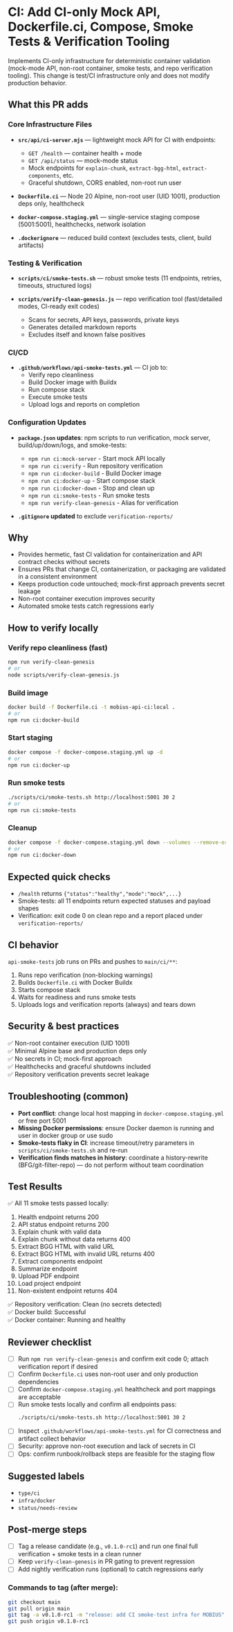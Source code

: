 # CI: Add CI-only Mock API, Dockerfile.ci, Compose, Smoke Tests & Verification Tooling

Implements CI-only infrastructure for deterministic container validation (mock-mode API, non-root container, smoke tests, and repo verification tooling). This change is test/CI infrastructure only and does not modify production behavior.

## What this PR adds

### Core Infrastructure Files

- **`src/api/ci-server.mjs`** — lightweight mock API for CI with endpoints:
  - `GET /health` — container health + mode
  - `GET /api/status` — mock-mode status
  - Mock endpoints for `explain-chunk`, `extract-bgg-html`, `extract-components`, etc.
  - Graceful shutdown, CORS enabled, non-root run user

- **`Dockerfile.ci`** — Node 20 Alpine, non-root user (UID 1001), production deps only, healthcheck

- **`docker-compose.staging.yml`** — single-service staging compose (5001:5001), healthchecks, network isolation

- **`.dockerignore`** — reduced build context (excludes tests, client, build artifacts)

### Testing & Verification

- **`scripts/ci/smoke-tests.sh`** — robust smoke tests (11 endpoints, retries, timeouts, structured logs)

- **`scripts/verify-clean-genesis.js`** — repo verification tool (fast/detailed modes, CI-ready exit codes)
  - Scans for secrets, API keys, passwords, private keys
  - Generates detailed markdown reports
  - Excludes itself and known false positives

### CI/CD

- **`.github/workflows/api-smoke-tests.yml`** — CI job to:
  - Verify repo cleanliness
  - Build Docker image with Buildx
  - Run compose stack
  - Execute smoke tests
  - Upload logs and reports on completion

### Configuration Updates

- **`package.json` updates**: npm scripts to run verification, mock server, build/up/down/logs, and smoke-tests:
  - `npm run ci:mock-server` - Start mock API locally
  - `npm run ci:verify` - Run repository verification
  - `npm run ci:docker-build` - Build Docker image
  - `npm run ci:docker-up` - Start compose stack
  - `npm run ci:docker-down` - Stop and clean up
  - `npm run ci:smoke-tests` - Run smoke tests
  - `npm run verify-clean-genesis` - Alias for verification

- **`.gitignore` updated** to exclude `verification-reports/`

## Why

- Provides hermetic, fast CI validation for containerization and API contract checks without secrets
- Ensures PRs that change CI, containerization, or packaging are validated in a consistent environment
- Keeps production code untouched; mock-first approach prevents secret leakage
- Non-root container execution improves security
- Automated smoke tests catch regressions early

## How to verify locally

### Verify repo cleanliness (fast)
```bash
npm run verify-clean-genesis
# or
node scripts/verify-clean-genesis.js
```

### Build image
```bash
docker build -f Dockerfile.ci -t mobius-api-ci:local .
# or
npm run ci:docker-build
```

### Start staging
```bash
docker compose -f docker-compose.staging.yml up -d
# or
npm run ci:docker-up
```

### Run smoke tests
```bash
./scripts/ci/smoke-tests.sh http://localhost:5001 30 2
# or
npm run ci:smoke-tests
```

### Cleanup
```bash
docker compose -f docker-compose.staging.yml down --volumes --remove-orphans
# or
npm run ci:docker-down
```

## Expected quick checks

- `/health` returns `{"status":"healthy","mode":"mock",...}`
- Smoke-tests: all 11 endpoints return expected statuses and payload shapes
- Verification: exit code 0 on clean repo and a report placed under `verification-reports/`

## CI behavior

`api-smoke-tests` job runs on PRs and pushes to `main/ci/**`:

1. Runs repo verification (non-blocking warnings)
2. Builds `Dockerfile.ci` with Docker Buildx
3. Starts compose stack
4. Waits for readiness and runs smoke tests
5. Uploads logs and verification reports (always) and tears down

## Security & best practices

✅ Non-root container execution (UID 1001)  
✅ Minimal Alpine base and production deps only  
✅ No secrets in CI; mock-first approach  
✅ Healthchecks and graceful shutdowns included  
✅ Repository verification prevents secret leakage  

## Troubleshooting (common)

- **Port conflict**: change local host mapping in `docker-compose.staging.yml` or free port 5001
- **Missing Docker permissions**: ensure Docker daemon is running and user in docker group or use sudo
- **Smoke-tests flaky in CI**: increase timeout/retry parameters in `scripts/ci/smoke-tests.sh` and re-run
- **Verification finds matches in history**: coordinate a history-rewrite (BFG/git-filter-repo) — do not perform without team coordination

## Test Results

✅ All 11 smoke tests passed locally:
1. Health endpoint returns 200
2. API status endpoint returns 200
3. Explain chunk with valid data
4. Explain chunk without data returns 400
5. Extract BGG HTML with valid URL
6. Extract BGG HTML with invalid URL returns 400
7. Extract components endpoint
8. Summarize endpoint
9. Upload PDF endpoint
10. Load project endpoint
11. Non-existent endpoint returns 404

✅ Repository verification: Clean (no secrets detected)  
✅ Docker build: Successful  
✅ Docker container: Running and healthy  

## Reviewer checklist

- [ ] Run `npm run verify-clean-genesis` and confirm exit code 0; attach verification report if desired
- [ ] Confirm `Dockerfile.ci` uses non-root user and only production dependencies
- [ ] Confirm `docker-compose.staging.yml` healthcheck and port mappings are acceptable
- [ ] Run smoke tests locally and confirm all endpoints pass:
  ```bash
  ./scripts/ci/smoke-tests.sh http://localhost:5001 30 2
  ```
- [ ] Inspect `.github/workflows/api-smoke-tests.yml` for CI correctness and artifact collect behavior
- [ ] Security: approve non-root execution and lack of secrets in CI
- [ ] Ops: confirm runbook/rollback steps are feasible for the staging flow

## Suggested labels

- `type/ci`
- `infra/docker`
- `status/needs-review`

## Post-merge steps

- [ ] Tag a release candidate (e.g., `v0.1.0-rc1`) and run one final full verification + smoke tests in a clean runner
- [ ] Keep `verify-clean-genesis` in PR gating to prevent regression
- [ ] Add nightly verification runs (optional) to catch regressions early

### Commands to tag (after merge):

```bash
git checkout main
git pull origin main
git tag -a v0.1.0-rc1 -m "release: add CI smoke-test infra for MOBIUS"
git push origin v0.1.0-rc1
```
